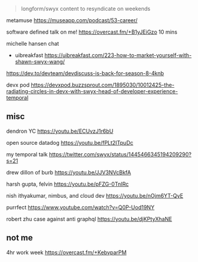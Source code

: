 > longform/swyx content to resyndicate  on weekends


metamuse  https://museapp.com/podcast/53-career/



software defined talk on me! https://overcast.fm/+B1yJEiGzo 10 mins

michelle hansen chat

- uibreakfast https://uibreakfast.com/223-how-to-market-yourself-with-shawn-swyx-wang/

https://dev.to/devteam/devdiscuss-is-back-for-season-8-4knb


devx pod https://devxpod.buzzsprout.com/1895030/10012425-the-radiating-circles-in-devx-with-swyx-head-of-developer-experience-temporal

## misc

dendron YC https://youtu.be/ECUvzJ1r6bU

open source datadog https://youtu.be/fPLt2ITpuDc

my temporal talk https://twitter.com/swyx/status/1445466345194209290?s=21


drew dillon of burb https://youtu.be/JJV3NVcBkfA

harsh gupta, felvin https://youtu.be/pFZG-0TnIRc


nish ithyakumar, nimbus, and cloud dev https://youtu.be/nOjm6YT-QyE

purrfect https://www.youtube.com/watch?v=Q0P-Uod19NY

robert zhu case against anti graphql https://youtu.be/djKPtyXhaNE

## not me

4hr work week https://overcast.fm/+KebvparPM

